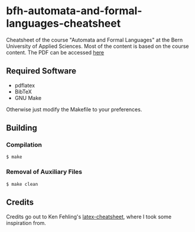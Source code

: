 # bfh-automata-and-formal-languages-cheatsheet
Cheatsheet of the course "Automata and Formal Languages" at the Bern University of Applied Sciences. Most of the content is based on the course content. The PDF can be accessed [here](automata-and-formal-languages-cheatsheet.pdf)

## Required Software
- pdflatex
- BibTeX
- GNU Make

Otherwise just modify the Makefile to your preferences.

## Building
### Compilation
```shell
$ make
```

### Removal of Auxiliary Files
```shell
$ make clean
```

## Credits
Credits go out to Ken Fehling's [latex-cheatsheet](https://github.com/kenfehling/latex-cheatsheet), where I took some inspiration from. 
